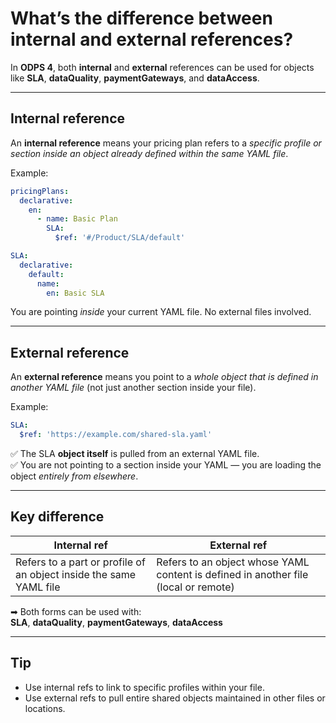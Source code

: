 
# What’s the difference between internal and external references?

In **ODPS 4**, both **internal** and **external** references can be used for objects like **SLA**, **dataQuality**, **paymentGateways**, and **dataAccess**.

---

## Internal reference

An **internal reference** means your pricing plan refers to a *specific profile or section inside an object already defined within the same YAML file*.

Example:

```yaml
pricingPlans:
  declarative:
    en:
      - name: Basic Plan
        SLA:
          $ref: '#/Product/SLA/default'

SLA:
  declarative:
    default:
      name:
        en: Basic SLA
```

You are pointing *inside* your current YAML file. No external files involved.

---

## External reference

An **external reference** means you point to a *whole object that is defined in another YAML file* (not just another section inside your file).

Example:

```yaml
SLA:
  $ref: 'https://example.com/shared-sla.yaml'
```

✅ The SLA **object itself** is pulled from an external YAML file.  
✅ You are not pointing to a section inside your YAML — you are loading the object *entirely from elsewhere*.

---

## Key difference

| Internal ref | External ref |
|--------------|--------------|
| Refers to a part or profile of an object inside the same YAML file | Refers to an object whose YAML content is defined in another file (local or remote) |

➡ Both forms can be used with:  
**SLA**, **dataQuality**, **paymentGateways**, **dataAccess**

---

## Tip

- Use internal refs to link to specific profiles within your file.  
- Use external refs to pull entire shared objects maintained in other files or locations.
